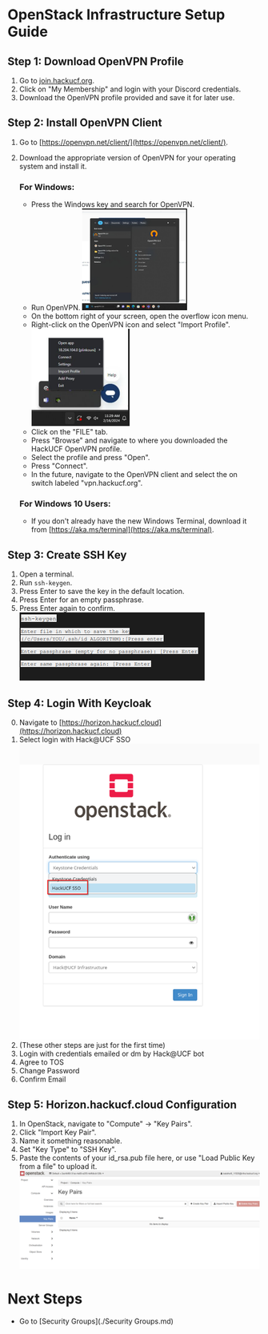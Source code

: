 # OpenStack Infrastructure Setup Guide

## Step 1: Download OpenVPN Profile

1. Go to [join.hackucf.org](https://join.hackucf.org).
2. Click on "My Membership" and login with your Discord credentials.
3. Download the OpenVPN profile provided and save it for later use.

## Step 2: Install OpenVPN Client

1. Go to [https://openvpn.net/client/](https://openvpn.net/client/).
2. Download the appropriate version of OpenVPN for your operating system and install it.
   
   ### For Windows:
   
   - Press the Windows key and search for OpenVPN.
   - Run OpenVPN.
   ![alt text](<../img/Run Openvpn.png>)
   - On the bottom right of your screen, open the overflow icon menu.
   - Right-click on the OpenVPN icon and select "Import Profile".
   ![alt text](<../img/Import profile.png>)
   - Click on the "FILE" tab.
   - Press "Browse" and navigate to where you downloaded the HackUCF OpenVPN profile.
   - Select the profile and press "Open".
   - Press "Connect".
   - In the future, navigate to the OpenVPN client and select the on switch labeled "vpn.hackucf.org".
   
   ### For Windows 10 Users:
   
   - If you don't already have the new Windows Terminal, download it from [https://aka.ms/terminal](https://aka.ms/terminal).

## Step 3: Create SSH Key

1. Open a terminal.
2. Run `ssh-keygen`.
3. Press Enter to save the key in the default location.
4. Press Enter for an empty passphrase.
5. Press Enter again to confirm.
![alt text](<../img/ssh KeyGen.png>)

## Step 4: Login With Keycloak
0. Navigate to [https://horizon.hackucf.cloud](https://horizon.hackucf.cloud)
1. Select login with Hack@UCF SSO
![alt text](<../img/Login With SSO.png>)
2. (These other steps are just for the first time)
3. Login with credentials emailed or dm by Hack@UCF bot
4. Agree to TOS
5. Change Password
6. Confirm Email

## Step 5: Horizon.hackucf.cloud Configuration

1. In OpenStack, navigate to "Compute" -> "Key Pairs".
2. Click "Import Key Pair".
3. Name it something reasonable.
4. Set "Key Type" to "SSH Key".
5. Paste the contents of your id_rsa.pub file here, or use "Load Public Key from a file" to upload it.
![alt text](<../img/Key pairs Page.png>)

# Next Steps

- Go to [Security Groups](./Security Groups.md)
